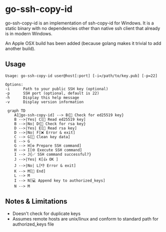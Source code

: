 # go-ssh-copy-id

go-ssh-copy-id is an implementation of ssh-copy-id for Windows. 
It is a static binary with no dependencies other than native ssh client
that already is in modern Windows.

An Apple OSX build has been added (because golang makes it trivial to
add another build).

## Usage

```
Usage: go-ssh-copy-id user@host[:port] [-i=/path/to/key.pub] [-p=22]

Options:
-i      Path to your public SSH key (optional)
-p      SSH port (optional, default is 22)
-h      Display this help message
-v      Display version information

```


```mermaid
 graph TD
    A[🚪go-ssh-copy-id] --> B{🔑 Check for ed25519 key}
    B -->|Yes| C[📄 Read ed25519 key]
    B -->|No| D{🔑 Check for rsa key}
    D -->|Yes| E[📄 Read rsa key]
    D -->|No| F[❌ Error & exit]
    C --> G[🧹 Clean key data]
    E --> G
    G --> H[⚙️ Prepare SSH command]
    H --> I[🌐 Execute SSH command]
    I --> J{✅ SSH command successful?}
    J -->|Yes| K[👍 OK ]
    J -->|No| L[👎 Error & exit]
    K --> M[🏁 End]
    L --> M
    I --> N[💻 Append key to authorized_keys]
    N --> M 
```

## Notes & Limitations

* Doesn't check for duplicate keys
* Assumes remote hosts are unix/linux and conform to standard path for authorized_keys file
